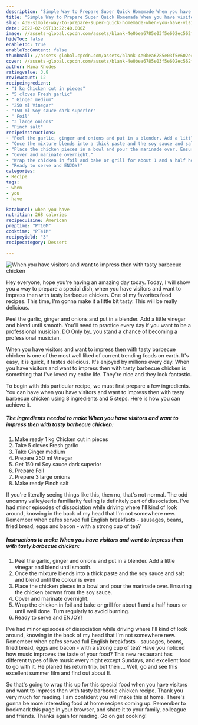 ```yaml
---
description: "Simple Way to Prepare Super Quick Homemade When you have visitors and want to impress then with tasty barbecue chicken"
title: "Simple Way to Prepare Super Quick Homemade When you have visitors and want to impress then with tasty barbecue chicken"
slug: 439-simple-way-to-prepare-super-quick-homemade-when-you-have-visitors-and-want-to-impress-then-with-tasty-barbecue-chicken
date: 2022-02-05T13:22:40.000Z
image: //assets-global.cpcdn.com/assets/blank-4e0bea6785e03f5e602ec562f230caae08da540cada707380b4fe1bbebba43da.png
hideToc: false
enableToc: true
enableTocContent: false
thumbnail: //assets-global.cpcdn.com/assets/blank-4e0bea6785e03f5e602ec562f230caae08da540cada707380b4fe1bbebba43da.png
cover: //assets-global.cpcdn.com/assets/blank-4e0bea6785e03f5e602ec562f230caae08da540cada707380b4fe1bbebba43da.png
author: Mina Rhodes
ratingvalue: 3.8
reviewcount: 12
recipeingredient:
- "1 kg Chicken cut in pieces"
- "5 cloves Fresh garlic"
- " Ginger medium"
- "250 ml Vinegar"
- "150 ml Soy sauce dark superior"
- " Foil"
- "3 large onions"
- "Pinch salt"
recipeinstructions:
- "Peel the garlic, ginger and onions and put in a blender. Add a little vinegar and blend until smooth."
- "Once the mixture blends into a thick paste and the soy sauce and salt and blend until the colour is even"
- "Place the chicken pieces in a bowl and pour the marinade over. Ensuring the chicken browns from the soy sauce."
- "Cover and marinate overnight."
- "Wrap the chicken in foil and bake or grill for about 1 and a half hours or until well done. Turn regularly to avoid burning."
- "Ready to serve and ENJOY!"
categories:
- Recipe
tags:
- when
- you
- have

katakunci: when you have 
nutrition: 268 calories
recipecuisine: American
preptime: "PT10M"
cooktime: "PT41M"
recipeyield: "3"
recipecategory: Dessert

---
```



![When you have visitors and want to impress then with tasty barbecue chicken](//assets-global.cpcdn.com/assets/blank-4e0bea6785e03f5e602ec562f230caae08da540cada707380b4fe1bbebba43da.png)

Hey everyone, hope you're having an amazing day today. Today, I will show you a way to prepare a special dish, when you have visitors and want to impress then with tasty barbecue chicken. One of my favorites food recipes. This time, I'm gonna make it a little bit tasty. This will be really delicious.

Peel the garlic, ginger and onions and put in a blender. Add a little vinegar and blend until smooth. You&#39;ll need to practice every day if you want to be a professional musician. DO Only by_ you stand a chance of becoming a professional musician.

When you have visitors and want to impress then with tasty barbecue chicken is one of the most well liked of current trending foods on earth. It's easy, it is quick, it tastes delicious. It's enjoyed by millions every day. When you have visitors and want to impress then with tasty barbecue chicken is something that I've loved my entire life. They're nice and they look fantastic.


To begin with this particular recipe, we must first prepare a few ingredients. You can have when you have visitors and want to impress then with tasty barbecue chicken using 8 ingredients and 5 steps. Here is how you can achieve it.

<!--inarticleads1-->

##### The ingredients needed to make When you have visitors and want to impress then with tasty barbecue chicken:

1. Make ready 1 kg Chicken cut in pieces
1. Take 5 cloves Fresh garlic
1. Take  Ginger medium
1. Prepare 250 ml Vinegar
1. Get 150 ml Soy sauce dark superior
1. Prepare  Foil
1. Prepare 3 large onions
1. Make ready Pinch salt


If you&#39;re literally seeing things like this, then no, that&#39;s not normal. The odd uncanny valley/eerie familiarity feeling is definitely part of dissociation. I&#39;ve had minor episodes of dissociation while driving where I&#39;ll kind of look around, knowing in the back of my head that I&#39;m not somewhere new. Remember when cafes served full English breakfasts - sausages, beans, fried bread, eggs and bacon - with a strong cup of tea? 

<!--inarticleads2-->

##### Instructions to make When you have visitors and want to impress then with tasty barbecue chicken:

1. Peel the garlic, ginger and onions and put in a blender. Add a little vinegar and blend until smooth.
1. Once the mixture blends into a thick paste and the soy sauce and salt and blend until the colour is even
1. Place the chicken pieces in a bowl and pour the marinade over. Ensuring the chicken browns from the soy sauce.
1. Cover and marinate overnight.
1. Wrap the chicken in foil and bake or grill for about 1 and a half hours or until well done. Turn regularly to avoid burning.
1. Ready to serve and ENJOY!

I&#39;ve had minor episodes of dissociation while driving where I&#39;ll kind of look around, knowing in the back of my head that I&#39;m not somewhere new. Remember when cafes served full English breakfasts - sausages, beans, fried bread, eggs and bacon - with a strong cup of tea? Have you noticed how music improves the taste of your food? This new restaurant has different types of live music every night except Sundays, and excellent food to go with it. He planed his return trip, but then … Well, go and see this excellent summer film and find out about E. 

So that's going to wrap this up for this special food when you have visitors and want to impress then with tasty barbecue chicken recipe. Thank you very much for reading. I am confident you will make this at home. There's gonna be more interesting food at home recipes coming up. Remember to bookmark this page in your browser, and share it to your family, colleague and friends. Thanks again for reading. Go on get cooking!
